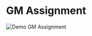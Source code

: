 # GM Assignment
![Demo](https://github.com/desaishrey90/GMAssignment/blob/master/Project.gif)
GM Assignment
